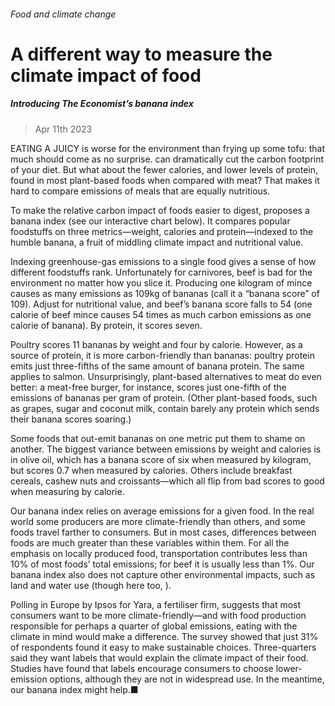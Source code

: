 ###### Food and climate change
# A different way to measure the climate impact of food 
##### Introducing The Economist’s banana index 
> Apr 11th 2023 
EATING A JUICY  is worse for the environment than frying up some tofu: that much should come as no surprise.  can dramatically cut the carbon footprint of your diet. But what about the fewer calories, and lower levels of protein, found in most plant-based foods when compared with meat? That makes it hard to compare emissions of meals that are equally nutritious. 
To make the relative carbon impact of foods easier to digest,  proposes a banana index (see our interactive chart below). It compares popular foodstuffs on three metrics—weight, calories and protein—indexed to the humble banana, a fruit of middling climate impact and nutritional value. 


Indexing greenhouse-gas emissions to a single food gives a sense of how different foodstuffs rank. Unfortunately for carnivores, beef is bad for the environment no matter how you slice it. Producing one kilogram of mince causes as many emissions as 109kg of bananas (call it a “banana score” of 109). Adjust for nutritional value, and beef’s banana score falls to 54 (one calorie of beef mince causes 54 times as much carbon emissions as one calorie of banana). By protein, it scores seven. 
Poultry scores 11 bananas by weight and four by calorie. However, as a source of protein, it is more carbon-friendly than bananas: poultry protein emits just three-fifths of the same amount of banana protein. The same applies to salmon. Unsurprisingly, plant-based alternatives to meat do even better: a meat-free burger, for instance, scores just one-fifth of the emissions of bananas per gram of protein. (Other plant-based foods, such as grapes, sugar and coconut milk, contain barely any protein which sends their banana scores soaring.) 
Some foods that out-emit bananas on one metric put them to shame on another. The biggest variance between emissions by weight and calories is in olive oil, which has a banana score of six when measured by kilogram, but scores 0.7 when measured by calories. Others include breakfast cereals, cashew nuts and croissants—which all flip from bad scores to good when measuring by calorie.
Our banana index relies on average emissions for a given food. In the real world some producers are more climate-friendly than others, and some foods travel farther to consumers. But in most cases, differences between foods are much greater than these variables within them. For all the emphasis on locally produced food, transportation contributes less than 10% of most foods’ total emissions; for beef it is usually less than 1%. Our banana index also does not capture other environmental impacts, such as land and water use (though here too, ).
Polling in Europe by Ipsos for Yara, a fertiliser firm, suggests that most consumers want to be more climate-friendly—and with food production responsible for perhaps a quarter of global emissions, eating with the climate in mind would make a difference. The survey showed that just 31% of respondents found it easy to make sustainable choices. Three-quarters said they want labels that would explain the climate impact of their food. Studies have found that labels encourage consumers to choose lower-emission options, although they are not in widespread use. In the meantime, our banana index might help.■





